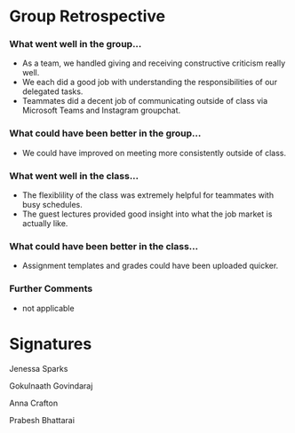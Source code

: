 # Group Retrospective

### What went well in the group...
* As a team, we handled giving and receiving constructive criticism really well.
* We each did a good job with understanding the responsibilities of our delegated tasks.
* Teammates did a decent job of communicating outside of class via Microsoft Teams and Instagram groupchat.

### What could have been better in the group...
* We could have improved on meeting more consistently outside of class.

### What went well in the class...
* The flexiblility of the class was extremely helpful for teammates with busy schedules.
* The guest lectures provided good insight into what the job market is actually like. 

### What could have been better in the class...
* Assignment templates and grades could have been uploaded quicker. 

### Further Comments
* not applicable 

# Signatures
Jenessa Sparks

Gokulnaath Govindaraj

Anna Crafton 

Prabesh Bhattarai
